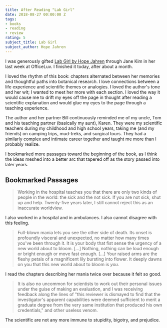 ```yaml
---
title: After Reading "Lab Girl"
date: 2018-08-27 00:00:00 Z
tags:
- books
- reading
- review
rating: 5
subject_title: Lab Girl
subject_author: Hope Jahren
---
```


I was generously gifted [Lab Girl by Hope Jahren](https://www.penguinrandomhouse.com/books/248239/lab-girl-by-hope-jahren/9781101873724/) through Jane Kim in her last week at OfficeLuv. I finished it today, after about a month.

I loved the rhythm of this book: chapters alternated between her memories and thoughtful paths into botanical research. I love connections between a life experience and scientific themes or analogies. I loved the author's tone and her wit; I wanted to meet her more with each section. I loved the way it would cause me to drift my eyes off the page in thought after reading a scientific explanation and would glue my eyes to the page through a teaching experience.

The author and her partner Bill continuously reminded me of my uncle, Tom and his teaching partner (basically my aunt), Karen. They were my scientific teachers during my childhood and high school years, taking me (and my friends) on camping trips, mud-treks, and surgical tours. They had a similarly complex and intimate career together and taught me more than I probably realize.

I bookmarked more passages toward the beginning of the book, as I think the ideas meshed into a better arc that tapered off as the story passed into later years.

## Bookmarked Passages

> Working in the hospital teaches you that there are only two kinds of people in the world: the sick and the not sick. If you are not sick, shut up and help. Twenty-five years later, I still cannot reject this as an inaccurate worldview.

I also worked in a hospital and in ambulances. I also cannot disagree with this feeling.

> Full-blown mania lets you see the other side of death.  Its onset is profoundly visceral and unexpected, no matter how many times you've been through it. It is your body that fist sense the urgency of a new world about to bloom. [...] Nothing, nothing can be loud enough or bright enough or move fast enough. [...] Your raised arms are the fleshy petals of a magnificent lily bursting into flower. It deeply dawns on you that this new world about to bloom is _you_.

I read the chapters describing her mania twice over because it felt so good.

> It is also no uncommon for scientists to work out their personal issues under the guise of making an evaluation, and I was receiving feedback along the lines of "this reviewer is dismayed to find that the investigator's apparent capabilities were deemed sufficient to merit a graduate degree from the very same institution that produced his own credentials," and other useless venom.

The scientific are not any more immune to stupidity, bigotry, and prejudice.
